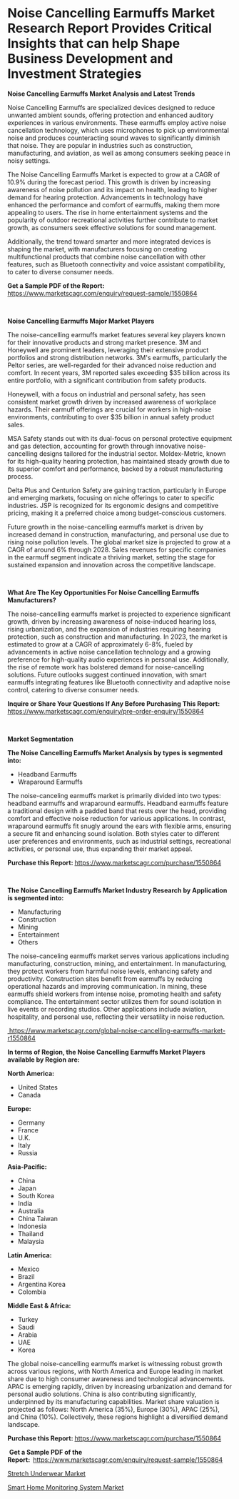 <p><h1>Noise Cancelling Earmuffs Market Research Report Provides Critical Insights that can help Shape Business Development and Investment Strategies</h1></p><p><strong>Noise Cancelling Earmuffs Market Analysis and Latest Trends</strong></p>
<p><p>Noise Cancelling Earmuffs are specialized devices designed to reduce unwanted ambient sounds, offering protection and enhanced auditory experiences in various environments. These earmuffs employ active noise cancellation technology, which uses microphones to pick up environmental noise and produces counteracting sound waves to significantly diminish that noise. They are popular in industries such as construction, manufacturing, and aviation, as well as among consumers seeking peace in noisy settings.</p><p>The Noise Cancelling Earmuffs Market is expected to grow at a CAGR of 10.9% during the forecast period. This growth is driven by increasing awareness of noise pollution and its impact on health, leading to higher demand for hearing protection. Advancements in technology have enhanced the performance and comfort of earmuffs, making them more appealing to users. The rise in home entertainment systems and the popularity of outdoor recreational activities further contribute to market growth, as consumers seek effective solutions for sound management.</p><p>Additionally, the trend toward smarter and more integrated devices is shaping the market, with manufacturers focusing on creating multifunctional products that combine noise cancellation with other features, such as Bluetooth connectivity and voice assistant compatibility, to cater to diverse consumer needs.</p></p>
<p><strong>Get a Sample PDF of the Report:&nbsp;</strong> <a href="https://www.marketscagr.com/enquiry/request-sample/1550864?utm_campaign=1869&utm_medium=2&utm_source=Github&utm_content=ia&utm_term=04042025&utm_id=noise-cancelling-earmuffs">https://www.marketscagr.com/enquiry/request-sample/1550864</a></p>
<p>&nbsp;</p>
<p><strong>Noise Cancelling Earmuffs Major Market Players</strong></p>
<p><p>The noise-cancelling earmuffs market features several key players known for their innovative products and strong market presence. 3M and Honeywell are prominent leaders, leveraging their extensive product portfolios and strong distribution networks. 3M's earmuffs, particularly the Peltor series, are well-regarded for their advanced noise reduction and comfort. In recent years, 3M reported sales exceeding $35 billion across its entire portfolio, with a significant contribution from safety products.</p><p>Honeywell, with a focus on industrial and personal safety, has seen consistent market growth driven by increased awareness of workplace hazards. Their earmuff offerings are crucial for workers in high-noise environments, contributing to over $35 billion in annual safety product sales. </p><p>MSA Safety stands out with its dual-focus on personal protective equipment and gas detection, accounting for growth through innovative noise-cancelling designs tailored for the industrial sector. Moldex-Metric, known for its high-quality hearing protection, has maintained steady growth due to its superior comfort and performance, backed by a robust manufacturing process.</p><p>Delta Plus and Centurion Safety are gaining traction, particularly in Europe and emerging markets, focusing on niche offerings to cater to specific industries. JSP is recognized for its ergonomic designs and competitive pricing, making it a preferred choice among budget-conscious customers.</p><p>Future growth in the noise-cancelling earmuffs market is driven by increased demand in construction, manufacturing, and personal use due to rising noise pollution levels. The global market size is projected to grow at a CAGR of around 6% through 2028. Sales revenues for specific companies in the earmuff segment indicate a thriving market, setting the stage for sustained expansion and innovation across the competitive landscape.</p></p>
<p>&nbsp;</p>
<p><strong>What Are The Key Opportunities For Noise Cancelling Earmuffs Manufacturers?</strong></p>
<p><p>The noise-cancelling earmuffs market is projected to experience significant growth, driven by increasing awareness of noise-induced hearing loss, rising urbanization, and the expansion of industries requiring hearing protection, such as construction and manufacturing. In 2023, the market is estimated to grow at a CAGR of approximately 6-8%, fueled by advancements in active noise cancellation technology and a growing preference for high-quality audio experiences in personal use. Additionally, the rise of remote work has bolstered demand for noise-cancelling solutions. Future outlooks suggest continued innovation, with smart earmuffs integrating features like Bluetooth connectivity and adaptive noise control, catering to diverse consumer needs.</p></p>
<p><strong>Inquire or Share Your Questions If Any Before Purchasing This Report:</strong> <a href="https://www.marketscagr.com/enquiry/pre-order-enquiry/1550864?utm_campaign=1869&utm_medium=2&utm_source=Github&utm_content=ia&utm_term=04042025&utm_id=noise-cancelling-earmuffs">https://www.marketscagr.com/enquiry/pre-order-enquiry/1550864</a></p>
<p>&nbsp;</p>
<p><strong>Market Segmentation</strong></p>
<p><strong>The Noise Cancelling Earmuffs Market Analysis by types is segmented into:</strong></p>
<p><ul><li>Headband Earmuffs</li><li>Wraparound Earmuffs</li></ul></p>
<p><p>The noise-canceling earmuffs market is primarily divided into two types: headband earmuffs and wraparound earmuffs. Headband earmuffs feature a traditional design with a padded band that rests over the head, providing comfort and effective noise reduction for various applications. In contrast, wraparound earmuffs fit snugly around the ears with flexible arms, ensuring a secure fit and enhancing sound isolation. Both styles cater to different user preferences and environments, such as industrial settings, recreational activities, or personal use, thus expanding their market appeal.</p></p>
<p><strong>Purchase this Report:&nbsp;</strong><a href="https://www.marketscagr.com/purchase/1550864?utm_campaign=1869&utm_medium=2&utm_source=Github&utm_content=ia&utm_term=04042025&utm_id=noise-cancelling-earmuffs">https://www.marketscagr.com/purchase/1550864</a></p>
<p>&nbsp;</p>
<p><strong>The Noise Cancelling Earmuffs Market Industry Research by Application is segmented into:</strong></p>
<p><ul><li>Manufacturing</li><li>Construction</li><li>Mining</li><li>Entertainment</li><li>Others</li></ul></p>
<p><p>The noise-canceling earmuffs market serves various applications including manufacturing, construction, mining, and entertainment. In manufacturing, they protect workers from harmful noise levels, enhancing safety and productivity. Construction sites benefit from earmuffs by reducing operational hazards and improving communication. In mining, these earmuffs shield workers from intense noise, promoting health and safety compliance. The entertainment sector utilizes them for sound isolation in live events or recording studios. Other applications include aviation, hospitality, and personal use, reflecting their versatility in noise reduction.</p></p>
<p><a href="https://www.marketscagr.com/global-noise-cancelling-earmuffs-market-r1550864?utm_campaign=1869&utm_medium=2&utm_source=Github&utm_content=ia&utm_term=04042025&utm_id=noise-cancelling-earmuffs">&nbsp;https://www.marketscagr.com/global-noise-cancelling-earmuffs-market-r1550864</a></p>
<p><strong>In terms of Region, the Noise Cancelling Earmuffs Market Players available by Region are:</strong></p>
<p>
    <p> <strong> North America: </strong>
        <ul>
            <li>United States</li>
            <li>Canada</li>
        </ul>
        </p> 
    <p> <strong> Europe: </strong>
        <ul>
            <li>Germany</li>
            <li>France</li>
            <li>U.K.</li>
            <li>Italy</li>
            <li>Russia</li>
        </ul>
        </p> 
    <p> <strong> Asia-Pacific: </strong>
        <ul>
            <li>China</li>
            <li>Japan</li>
            <li>South Korea</li>
            <li>India</li>
            <li>Australia</li>
            <li>China Taiwan</li>
            <li>Indonesia</li>
            <li>Thailand</li>
            <li>Malaysia</li>
        </ul>
        </p> 
    <p> <strong> Latin America: </strong>
        <ul>
            <li>Mexico</li>
            <li>Brazil</li>
            <li>Argentina Korea</li>
            <li>Colombia</li>
        </ul>
        </p> 
    <p> <strong> Middle East & Africa: </strong>
        <ul>
            <li>Turkey</li>
            <li>Saudi</li>
            <li>Arabia</li>
            <li>UAE</li>
            <li>Korea</li>
        </ul>
    </p>
    </p>
<p><p>The global noise-cancelling earmuffs market is witnessing robust growth across various regions, with North America and Europe leading in market share due to high consumer awareness and technological advancements. APAC is emerging rapidly, driven by increasing urbanization and demand for personal audio solutions. China is also contributing significantly, underpinned by its manufacturing capabilities. Market share valuation is projected as follows: North America (35%), Europe (30%), APAC (25%), and China (10%). Collectively, these regions highlight a diversified demand landscape.</p></p>
<p><strong>Purchase this Report: </strong><a href="https://www.marketscagr.com/purchase/1550864?utm_campaign=1869&utm_medium=2&utm_source=Github&utm_content=ia&utm_term=04042025&utm_id=noise-cancelling-earmuffs">https://www.marketscagr.com/purchase/1550864</a></p>
<p>&nbsp;<strong>Get a Sample PDF of the Report:&nbsp;&nbsp;</strong><a href="https://www.marketscagr.com/enquiry/request-sample/1550864?utm_campaign=1869&utm_medium=2&utm_source=Github&utm_content=ia&utm_term=04042025&utm_id=noise-cancelling-earmuffs">https://www.marketscagr.com/enquiry/request-sample/1550864</a></p>
<p><strong></strong></p>
<p><p><a href="https://github.com/CliffMedina6/Market-Research-Report-List-7/blob/main/stretch-underwear-market.md?utm_campaign=1869&utm_medium=2&utm_source=Github&utm_content=ia&utm_term=04042025&utm_id=noise-cancelling-earmuffs">Stretch Underwear Market</a></p><p><a href="https://github.com/ekerswenzlb0/Market-Research-Report-List-1/blob/main/smart-home-monitoring-system-market.md?utm_campaign=1869&utm_medium=2&utm_source=Github&utm_content=ia&utm_term=04042025&utm_id=noise-cancelling-earmuffs">Smart Home Monitoring System Market</a></p></p>